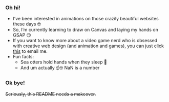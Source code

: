 ### Oh hi!

- I’ve been interested in animations on those crazily beautiful websites these days 🤓
- So, I’m currently learning to draw on Canvas and laying my hands on GSAP 😏
- If you want to know more about a video game nerd who is obsessed with creative web design (and animation and games), you can just click [this](mailto:hsuyatimyo11@gmail.com)
 to email me.
- Fun facts:
  - Sea otters hold hands when they sleep 🦦
  - And um actually ☝🤓 NaN is a number

### Ok bye!
~~Seriously, this README needs a makeover.~~
